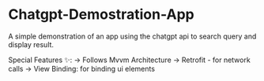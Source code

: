 # Chatgpt-Demostration-App
A simple demonstration of an  app using the chatgpt api to search query and display result. 

Special Features ✨:
-> Follows Mvvm Architecture
-> Retrofit - for network calls
-> View Binding: for binding ui elements

